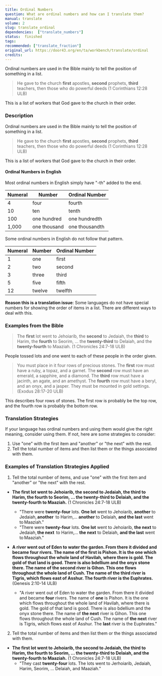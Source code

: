 ```yaml
---
title: Ordinal Numbers
question: What are ordinal numbers and how can I translate them?
manual: translate
volume: 2
slug: translate_ordinal
dependencies:  ["translate_numbers"]
status:  finished
tags: 
recommended: ["translate_fraction"]
original_url: https://door43.org/en/ta/workbench/translate/ordinal
credits: 
---
```

Ordinal numbers are used in the Bible mainly to tell the position of something in a list.

>He gave to the church __first__ apostles, __second__ prophets, __third__ teachers, then those who do powerful deeds (1 Corinthians 12:28 ULB)

This is a list of workers that God gave to the church in their order.

### Description

Ordinal numbers are used in the Bible mainly to tell the position of something in a list.

>He gave to the church __first__ apostles, __second__ prophets, __third__ teachers, then those who do powerful deeds (1 Corinthians 12:28 ULB)

This is a list of workers that God gave to the church in their order.

#### Ordinal Numbers in English

Most ordinal numbers in English simply have  "-th" added to the end. 

| Numeral | Number  | Ordinal Number  |
| -------- | -------- | -------- |
| 4   | four | fourth |
| 10 | ten |  tenth |
| 100 | one hundred |  one hundredth | 
| 1,000| one thousand |  one thousandth | 

 
Some ordinal numbers in English do not follow that pattern. 

| Numeral | Number  | Ordinal Number  |
| -------- | -------- | -------- |
| 1   | one | first |
| 2  | two |  second |
| 3 | three |  third | 
| 5 | five | fifth | 
| 12 | twelve | twelfth |
 
**Reason this is a translation issue**: Some languages do not have special numbers for showing the order of items in a list. There are different ways to deal with this. 

### Examples from the Bible

>The __first__ lot went to Jehoiarib, the __second__ to Jedaiah, the __third__ to Harim, the __fourth__ to Seorim, … the __twenty-third__ to Delaiah, and the __twenty-fourth__ to Maaziah.  (1 Chronicles 24:7-18 ULB)

People tossed lots and one went to each of these people in the order given.

>You must place in it four rows of precious stones. The __first__ row must have a ruby, a topaz, and a garnet. The __second__ row must have an emerald, a sapphire, and a diamond.  The __third__ row must have a jacinth, an agate, and an amethyst.  The __fourth__ row must have a beryl, and an onyx, and a jasper. They must be mounted in gold settings.  (Exodus 28:17-20 ULB)

This describes four rows of stones. The first row is probably be the top row, and the fourth row is probably the bottom row.

### Translation Strategies

If your language has ordinal numbers and using them would give the right meaning, consider using them. If not, here are some strategies to consider:

  1. Use "one" with the first item and "another" or "the next" with the rest. 
  1. Tell the total number of items and then list them or the things associated with them.

### Examples of Translation Strategies Applied

1. Tell the total number of items, and use "one" with the first item and "another" or "the next" with the rest. 

  * **The first lot went to Jehoiarib, the second to Jedaiah,  the third to Harim, the fourth to Seorim, … the twenty-third to Delaiah,  and the twenty-fourth to Maaziah.**  (1 Chronicles 24:7-18 ULB)
      * "There were __twenty-four__ lots. __One lot__ went to Jehoiarib, __another__ to Jedaiah, __another__  to Harim,…  __another__ to Delaiah, __and the last__ went to Maaziah."
      * "There were __twenty-four__ lots. __One lot__ went to Jehoiarib, __the next__ to Jedaiah, __the next__  to Harim,…  __the next__ to Delaiah, __and the last__ went to Maaziah."

  * **A river went out of Eden to water the garden. From there it divided and became __four__ rivers. The name of __the first__ is Pishon. It is the one which flows throughout the whole land of Havilah, where there is gold. The gold of that land is good. There is also bdellium and the onyx stone there. The name of __the second__ river is Gihon. This one flows throughout the whole land of Cush.  The name of __the third__ river is Tigris, which flows east of Asshur. __The fourth__ river is the Euphrates.**(Genesis 2:10-14 ULB)
      * "A river went out of Eden to water the garden. From there it divided and became __four__ rivers. The name of __one__ is Pishon. It is the one which flows throughout the whole land of Havilah, where there is gold. The gold of that land is good. There is also bdellium and the onyx stone there. The name of __the next__ river is Gihon. This one flows throughout the whole land of Cush.  The name of __the next__ river is Tigris, which flows east of Asshur. The __last__ river is the Euphrates."

2. Tell the total number of items and then list them or the things associated with them.

  * **The first lot went to Jehoiarib, the second to Jedaiah, the third to Harim, the fourth to Seorim, … the twenty-third to Delaiah, and the twenty-fourth to Maaziah.** (1 Chronicles 24:7-18 ULB)
      * "They cast __twenty-four__ lots. The lots went to Jerhoiarib, Jedaiah, Harim, Seorim, … Delaiah, and Maaziah."


